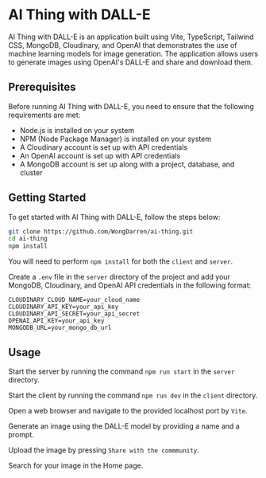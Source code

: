 # AI Thing with DALL-E

AI Thing with DALL-E is an application built using Vite, TypeScript, Tailwind CSS, MongoDB, Cloudinary, and OpenAI that
demonstrates the use of machine learning models for image generation. The application allows users to generate images
using OpenAI's DALL-E and share and download them.

## Prerequisites

Before running AI Thing with DALL-E, you need to ensure that the following requirements are met:

- Node.js is installed on your system
- NPM (Node Package Manager) is installed on your system
- A Cloudinary account is set up with API credentials
- An OpenAI account is set up with API credentials
- A MongoDB account is set up along with a project, database, and cluster

## Getting Started

To get started with AI Thing with DALL-E, follow the steps below:

```bash
git clone https://github.com/WongDarren/ai-thing.git
cd ai-thing
npm install
```

You will need to perform `npm install` for both the `client` and `server`.

Create a `.env` file in the `server` directory of the project and add your MongoDB, Cloudinary, and OpenAI API
credentials in the following format:

```dotenv
CLOUDINARY_CLOUD_NAME=your_cloud_name
CLOUDINARY_API_KEY=your_api_key
CLOUDINARY_API_SECRET=your_api_secret
OPENAI_API_KEY=your_api_key
MONGODB_URL=your_mongo_db_url
```

## Usage

Start the server by running the command `npm run start` in the `server` directory.

Start the client by running the command `npm run dev` in the `client` directory.

Open a web browser and navigate to the provided localhost port by `Vite`.

Generate an image using the DALL-E model by providing a name and a prompt.

Upload the image by pressing `Share with the commmunity`.

Search for your image in the Home page.
